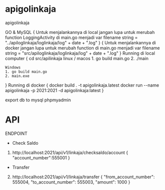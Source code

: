 # apigolinkaja
apigolinkaja

GO & MySQL
{
    Untuk menjalankannya di local jangan lupa untuk merubah function LoggingActivity di main.go menjadi
    var filename string = "../apiloglinkaja/loglinkaja/log" + date + ".log" 
}
{
    Untuk menjalankannya di docker jangan lupa untuk merubah function di main.go menjadi
    var filename string = "src/apiloglinkaja/loglinkaja/log" + date + ".log" 
}
Running di local computer
{
    cd src/apilinkaja
    linux / macos
    1. go build main.go
    2. ./main

    Windows
    1. go build main.go
    2. main.exe
}
Running di docker 
{
    docker build . -t apigolinkaja.latest
    docker run --name apigolinkaja -p 2021:2021 -d apigolinkaja:latest
}

export db to mysql phpmyadmin

# API

ENDPOINT

- Check Saldo

1. http://localhost:2021/api/v1/linkaja/checksaldo/account
{
    "account_number":555001
}

- Transfer

2. http://localhost:2021/api/v1/linkaja/transfer
{
    "from_account_number": 555004,
    "to_account_number": 555003,
    "amount": 1000
}


